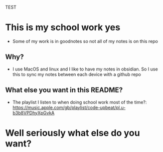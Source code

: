 TEST

# This is my school work yes
- Some of my work is in goodnotes so not all of my notes is on this repo
## Why?
- I use MacOS and linux and I like to have my notes in obsidian. So I use
  this to sync my notes between each device with a github repo

## What else you want in this README?
- The playlist I listen to when doing school work most of the time?: https://music.apple.com/gb/playlist/code-upbeat/pl.u-b3b8VPDhyXpGvkA
# Well seriously what else do you want?
